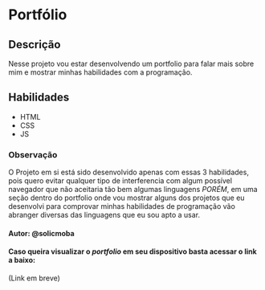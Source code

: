 # Portfólio

## Descrição
Nesse projeto vou estar desenvolvendo um portfolio para falar mais sobre mim e mostrar minhas habilidades com a programação.

## Habilidades
- HTML
- CSS
- JS

### Observação
O Projeto em si está sido desenvolvido apenas com essas 3 habilidades, pois quero evitar qualquer tipo de interferencia com algum possível navegador que não aceitaria tão bem algumas linguagens
*PORÉM*, em uma seção dentro do portfolio onde vou mostrar alguns dos projetos que eu desenvolvi para comprovar minhas habilidades de programação vão abranger diversas das linguagens que eu sou apto a usar.

#### Autor: @solicmoba

#### Caso queira visualizar o *portfolio* em seu dispositivo basta acessar o link a baixo:
(Link em breve)